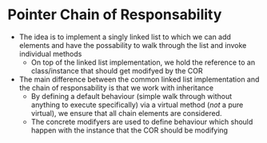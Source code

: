 # Pointer Chain of Responsability
+ The idea is to implement a singly linked list to which we can add elements and have the possability to walk through the list and invoke individual methods
	- On top of the linked list implementation, we hold the reference to an class/instance that should get modifyed by the COR
+ The main difference between the common linked list implementation and the chain of responsability is that we work with inheritance
	- By defining a default behaviour (simple walk through without anything to execute specifically) via a virtual method (*not* a pure virtual), we ensure that all chain elements are considered.
	- The concrete modifyers are used to define behaviour which should happen with the instance that the COR should be modifying